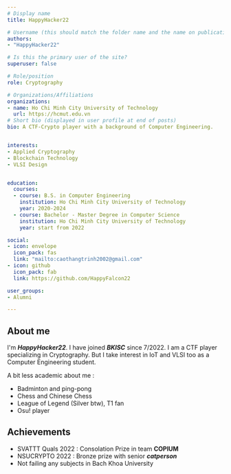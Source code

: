 ```yaml
---
# Display name
title: HappyHacker22

# Username (this should match the folder name and the name on publications)
authors:
- "HappyHacker22"

# Is this the primary user of the site?
superuser: false

# Role/position
role: Cryptography

# Organizations/Affiliations
organizations:
- name: Ho Chi Minh City University of Technology
  url: https://hcmut.edu.vn
# Short bio (displayed in user profile at end of posts)
bio: A CTF-Crypto player with a background of Computer Engineering.


interests:
- Applied Cryptography
- Blockchain Technology
- VLSI Design


education:
  courses:
  - course: B.S. in Computer Engineering
    institution: Ho Chi Minh City University of Technology
    year: 2020-2024
  - course: Bachelor - Master Degree in Computer Science
    institution: Ho Chi Minh City University of Technology
    year: start from 2022

social:
- icon: envelope
  icon_pack: fas
  link: "mailto:caothangtrinh2002@gmail.com"
- icon: github
  icon_pack: fab
  link: https://github.com/HappyFalcon22

user_groups:
- Alumni

---
```




## About me

I'm ***HappyHacker22***. I have joined ***BKISC*** since 7/2022. I am a CTF player specializing in Cryptography. But I take interest in IoT and VLSI too as a Computer Engineering student. 

A bit less academic about me :

+ Badminton and ping-pong
+ Chess and Chinese Chess
+ League of Legend (Silver btw), T1 fan 
+ Osu! player 

## Achievements

+ SVATTT Quals 2022 : Consolation Prize in team **COPIUM** 
+ NSUCRYPTO 2022 : Bronze prize with senior ***catperson***
+ Not failing any subjects in Bach Khoa University

